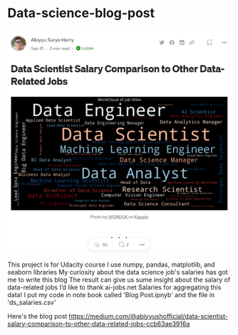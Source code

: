 # Data-science-blog-post

![screenchot](Screenshot.png)

This project is for Udacity course
I use numpy, pandas, matplotlib, and seaborn libraries
My curiosity about the data science job's salaries has got me to write this blog
The result can give us sume insight about the salary of data-related jobs
I’d like to thank ai-jobs.net Salaries for aggregating this data!
I put my code in note book called 'Blog Post.ipnyb' and the file in 'ds_salaries.csv'

Here's the blog post
https://medium.com/@abiyyushofficial/data-scientist-salary-comparison-to-other-data-related-jobs-ccb63ae3916a

